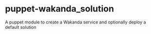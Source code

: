 puppet-wakanda_solution
=======================
A puppet module to create a Wakanda service and optionally deploy a default solution
